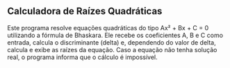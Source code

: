 ## Calculadora de Raízes Quadráticas

Este programa resolve equações quadráticas do tipo Ax² + Bx + C = 0 utilizando a fórmula de Bhaskara. Ele recebe os coeficientes A, B e C como entrada, calcula o discriminante (delta) e, dependendo do valor de delta, calcula e exibe as raízes da equação. Caso a equação não tenha solução real, o programa informa que o cálculo é impossível.